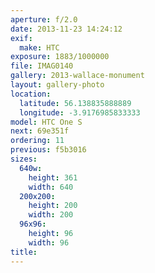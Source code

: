 ```yaml
---
aperture: f/2.0
date: 2013-11-23 14:24:12
exif:
  make: HTC
exposure: 1883/1000000
file: IMAG0140
gallery: 2013-wallace-monument
layout: gallery-photo
location:
  latitude: 56.138835888889
  longitude: -3.9176985833333
model: HTC One S
next: 69e351f
ordering: 11
previous: f5b3016
sizes:
  640w:
    height: 361
    width: 640
  200x200:
    height: 200
    width: 200
  96x96:
    height: 96
    width: 96
title: 
---
```


